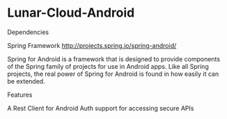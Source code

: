 Lunar-Cloud-Android
===================

Dependencies

Spring Framework
http://projects.spring.io/spring-android/

Spring for Android is a framework that is designed to provide components of the Spring family of projects for use in Android apps. Like all Spring projects, the real power of Spring for Android is found in how easily it can be extended.

Features

A Rest Client for Android
Auth support for accessing secure APIs
